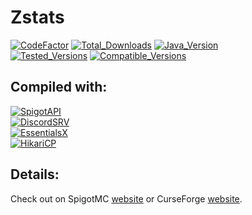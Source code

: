 # Zstats
[![CodeFactor](https://img.shields.io/codefactor/grade/github/zerrium/zstats?style=for-the-badge)](https://www.codefactor.io/repository/github/zerrium/zstats) [![Total_Downloads](https://img.shields.io/spiget/downloads/87724?label=Total%20Downloads&style=for-the-badge)](https://www.spigotmc.org/resources/zstats.87724/) [![Java_Version](https://img.shields.io/badge/JDK%20Version-17%2B-orange?style=for-the-badge)]() <br>
[![Tested_Versions](https://img.shields.io/badge/Tested%20Versions-1.8.8--1.17.1-blue?style=for-the-badge)]() [![Compatible_Versions](https://img.shields.io/badge/Compatible%20Versions-1.8%2B-black?style=for-the-badge)]()

## Compiled with:
[![SpigotAPI](https://img.shields.io/badge/SpigotAPI-1.17.1-yellow?style=for-the-badge)](https://hub.spigotmc.org/javadocs/bukkit) <br>
[![DiscordSRV](https://img.shields.io/badge/DiscordSRV-1.24.0-yellow?style=for-the-badge)](https://github.com/DiscordSRV/DiscordSRV) <br>
[![EssentialsX](https://img.shields.io/badge/EssentialsX-2.19.0-yellow?style=for-the-badge)](https://github.com/EssentialsX/Essentials) <br>
[![HikariCP](https://img.shields.io/badge/HikariCP-5.0.0-yellow?style=for-the-badge)](https://github.com/brettwooldridge/HikariCP) <br>

## Details:
Check out on SpigotMC [website](https://www.spigotmc.org/resources/zstats.87724/)
or CurseForge [website](https://www.curseforge.com/minecraft/bukkit-plugins/zstats).
